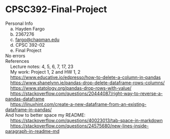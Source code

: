 # CPSC392-Final-Project <br />
Personal Info <br />
    a. Hayden Fargo <br />
    b. 2367276 <br />
    c. fargo@chapman.edu <br />
    d. CPSC 392-02 <br />
    e. Final Project <br />
No errors <br />
References <br />
    Lecture notes: 4, 5, 6, 7, 17, 23 <br />
    My work: Project 1, 2 and HW 1, 2 <br />
    https://www.educative.io/edpresso/how-to-delete-a-column-in-pandas <br />
    https://www.shanelynn.ie/pandas-drop-delete-dataframe-rows-columns/ <br />
    https://www.statology.org/pandas-drop-rows-with-value/ <br />
    https://stackoverflow.com/questions/20444087/right-way-to-reverse-a-pandas-dataframe <br />
    https://linuxhint.com/create-a-new-dataframe-from-an-existing-dataframe-in-pandas/ <br />
And how to better space my README: <br />
    https://stackoverflow.com/questions/40023013/tab-space-in-markdown <br />
    https://stackoverflow.com/questions/24575680/new-lines-inside-paragraph-in-readme-md <br />
